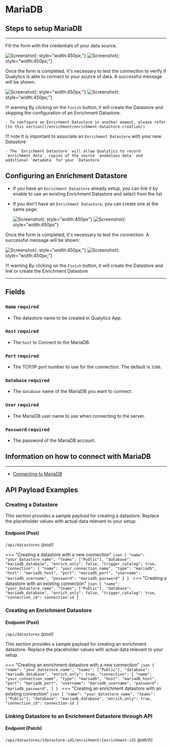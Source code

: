 # MariaDB

## Steps to setup MariaDB

---
Fill the form with the credentials of your data source.

![Screenshot](../assets/datastores/maria-db/create-datastore-light.png#only-light){: style="width:450px;"}
![Screenshot](../assets/datastores/maria-db/create-datastore-dark.png#only-dark){: style="width:450px;"}

Once the form is completed, it's necessary to test the connection to verify if Qualytics is able to connect to your source of data. A successful message will be shown:

![Screenshot](../assets/datastores/test-connection/test-connection-light.png#only-light){: style="width:450px;"}
![Screenshot](../assets/datastores/test-connection/test-connection-dark.png#only-dark){: style="width:450px;"}

!!! warning 
    By clicking on the `Finish` button, it will create the Datastore and skipping the configuration of an Enrichment Datastore.

    - To configure an Enrichment Datastore in another moment, please refer [to this section](/enrichment/enrichment-datastore-creation/)

!!! note 
    It is important to associate an `Enrichment Datastore` with your new Datastore

    - The `Enrichment Datastore` will allow Qualytics to record `enrichment data`, copies of the source `anomalous data` and additional `metadata` for your `Datastore`

## Configuring an Enrichment Datastore

- If you have an `Enrichment Datastore` already setup, you can link it by enable to use an existing Enrichment Datastore and select from the list

- If you don't have an `Enrichment Datastore`, you can create one at the same page:

    ![Screenshot](../assets/enrichment/maria-db/create-enrichment-datastore-light.png#only-light){: style="width:450px"}
    ![Screenshot](../assets/enrichment/maria-db/create-enrichment-datastore-dark.png#only-dark){: style="width:450px"}

Once the form is completed, it's necessary to test the connection. A successful message will be shown:

![Screenshot](../assets/enrichment/test-connection-light.png#only-light){: style="width:450px;"}
![Screenshot](../assets/enrichment/test-connection-dark.png#only-dark){: style="width:450px;"}

!!! warning 
    By clicking on the `Finish` button, it will create the Datastore and link or create the Enrichment Datastore

---
## Fields
### `Name` <spam id='required'>`required`</spam>

* The datastore name  to be created in Qualytics App.

### `Host` <spam id='required'>`required`</spam>

* The `host` to Connect to the MariaDB.

### `Port` <spam id='required'>`required`</spam>
* The TCP/IP port number to use for the connection. The default is `3306`.
### `Database` <spam id='required'>`required`</spam>

* The `database` name of the MariaDB you want to connect.
### `User` <spam id='required'>`required`</spam>

* The MariaDB user name to use when connecting to the server.
### `Password` <spam id='required'>`required`</spam>

* The password of the MariaDB account.


## Information on how to connect with MariaDB

---

* [Connecting to MariaDB](https://mariadb.com/kb/en/connecting-to-mariadb/)

## API Payload Examples

### Creating a Datastore

This section provides a sample payload for creating a datastore. Replace the placeholder values with actual data relevant to your setup.

#### Endpoint (Post)

`/api/datastores` _(post)_

=== "Creating a datastore with a new connection"
    ```json
        {
            "name": "your_datastore_name",
            "teams": ["Public"],
            "database": "mariadb_database",
            "enrich_only": false,
            "trigger_catalog": true,
            "connection": {
                "name": "your_connection_name",
                "type": "mariadb",
                "host": "mariadb_host",
                "port": "mariadb_port",
                "username": "mariadb_username",
                "password": "mariadb_password"
            }
        }
    ```
=== "Creating a datastore with an existing connection"
    ```json
        {
            "name": "your_datastore_name",
            "teams": ["Public"],
            "database": "mariadb_database",
            "enrich_only": false,
            "trigger_catalog": true,
            "connection_id": connection-id
        }
    ```

### Creating an Enrichment Datastore

#### Endpoint (Post)

`/api/datastores` _(post)_

This section provides a sample payload for creating an enrichment datastore. Replace the placeholder values with actual data relevant to your setup.

=== "Creating an enrichment datastore with a new connection"
    ```json
        {
            "name": "your_datastore_name",
            "teams": ["Public"],
            "database": "mariadb_database",
            "enrich_only": true,
            "connection": {
                "name": "your_connection_name",
                "type": "mariadb",
                "host": "mariadb_host",
                "port": "mariadb_port",
                "username": "mariadb_username",
                "password": "mariadb_password",
            }
        }
    ```
=== "Creating an enrichment datastore with an existing connection"
    ```json
        {
            "name": "your_datastore_name",
            "teams": ["Public"],
            "database": "mariadb_database",
            "enrich_only": true,
            "connection_id": connection-id
        }
    ``` 

### Linking Datastore to an Enrichment Datastore through API

#### Endpoint (Patch)

`/api/datastores/{datastore-id}/enrichment/{enrichment-id}` _(patch)_
